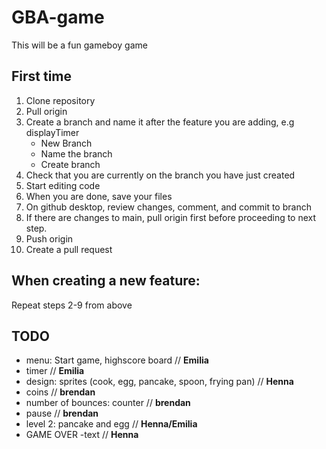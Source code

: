 # GBA-game
This will be a fun gameboy game

## First time
1. Clone repository
2. Pull origin
3. Create a branch and name it after the feature you are adding, e.g displayTimer
   - New Branch
   - Name the branch
   - Create branch
4. Check that you are currently on the branch you have just created
5. Start editing code
6. When you are done, save your files
7. On github desktop, review changes, comment, and commit to branch
8. If there are changes to main, pull origin first before proceeding to next step.
9. Push origin
10. Create a pull request

## When creating a new feature:
Repeat steps 2-9 from above

## TODO
- menu: Start game, highscore board // **Emilia**
- timer // **Emilia**
- design: sprites (cook, egg, pancake, spoon, frying pan) // **Henna**
- coins // **brendan**
- number of bounces: counter // **brendan**
- pause // **brendan**
- level 2: pancake and egg // **Henna/Emilia**
- GAME OVER -text // **Henna**
